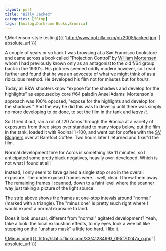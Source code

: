 ```yaml
---
layout: post
title: "Billy Jacked"
categories: [fStop]
tags: [Analog,Darkroom,Books,Bronica]
---
```



![Mortenson-style testing]({{ 'http://www.botzilla.com/pix2005/jacked.jpg' | absolute_url }})


A couple of years or so back I was browsing at a San Francisco bookstore and came across a book called "Projection Control" by <a href="http://www.photo.net/bboard/q-and-a-fetch-msg?msg_id=005fZU" target="_blank">William Mortensen</a> whom I had previously known only as an antagonist to the old f/64 group back in the 1930's. His pictures seemed oddly modern however, so I read further and found that he was an advocate of what we might think of as a ridiculous method. He developed his film not for minutes but for <i>hours.</i>

<!--more-->
Today all B&W shooters know "expose for the shadows and develop for the highlights" as espoused by core f/64 paladin Ansel Adams &#151; Mortenson's approach was 100% opposed, "expose for the highlights and develop for the shadows." And the way he did this was to develop until there was simply no more developing to be done, to set the film in the tank and <i>leave it.</i>

So I tried it out, ran a roll of 120 Acros through the Bronica at a variety of exposures from three stops over standard to many stops below, put the film in the tank, loaded it with Rodinal 1+100, and went out for coffee with the <a href="http://upcoming.org/event/26871/" target="_blank">SV Bloggers</a> over at Barefoot Coffee. Two hours later I returned and fixer'd the film.

Normal development time for Acros is something like 11 minutes, so I anticipated some pretty black negatives, heavily over-developed. Which is not what I found at all!

Instead, I only seem to have gained a single stop or so in the overall exposure. The underexposed frames were... well, clear. I threw them away. The remaining frames I scanned, down to a faint level where the scanner way just taking a picture of the light source.

The strip above shows the frames at one-stop intevals around "normal" (marked with a triangle). The "minus one" is pretty much right where I would expect a normal exposure to land.

Does it look unusual, different from "normal" agitated development? Yeah, take a look: the local exhaustion effects, to my eyes, look a wee bit like stepping on the "unsharp mask" a little too hard. I like it.

<a href="http://www.flickr.com/photos/bjorke/41284993/" title="Flickr Page">

![Minus one]({{ 'http://static.flickr.com/33/41284993_095f70247a_o.jpg' | absolute_url }})
